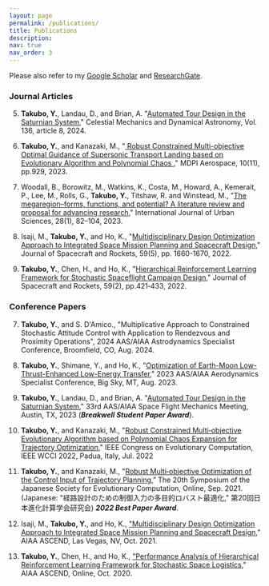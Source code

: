 ```yaml
---
layout: page
permalink: /publications/
title: Publications
description: 
nav: true
nav_order: 3
---
```


Please also refer to my [Google Scholar](https://scholar.google.com/citations?user=OyJJXpsAAAAJ&hl=en) and [ResearchGate](https://www.researchgate.net/profile/Yuji-Takubo).

<!-- <h3>Papers in Preparation</h3> -->


<h3>Journal Articles</h3>

5. <b>Takubo, Y.</b>, Landau, D., and Brian, A. "<a href="https://link.springer.com/article/10.1007/s10569-023-10179-8">Automated Tour Design in the Saturnian System<a/>," Celestial Mechanics and Dynamical Astronomy, Vol. 136, article 8, 2024.

4. <b>Takubo, Y.</b>, and Kanazaki, M., "<a href="https://doi.org/10.3390/aerospace10110929"> Robust Constrained Multi-objective Optimal Guidance of Supersonic Transport Landing based on Evolutionary Algorithm and Polynomial Chaos <a/>," MDPI Aerospace, 10(11), pp.929, 2023. 

3. Woodall, B., Borowitz, M., Watkins, K., Costa, M., Howard, A., Kemerait, P., Lee, M., Rolls, G., <b>Takubo, Y.</b>, Titshaw, R. and Winstead, M., "<a href="https://doi.org/10.1080/12265934.2023.2189156">The megaregion–forms, functions, and potential? A literature review and proposal for advancing research<a/>," International Journal of Urban Sciences, 28(1), 82–104, 2023.

2. Isaji, M., <b>Takubo, Y.</b>, and Ho, K., "<a href="https://arc.aiaa.org/doi/abs/10.2514/1.A35284?journalCode=jsr">Multidisciplinary Design Optimization Approach to Integrated Space Mission Planning and Spacecraft Design<a/>," Journal of Spacecraft and Rockets, 59(5), pp. 1660-1670, 2022. 

1. <b>Takubo, Y.</b>, Chen, H., and Ho, K., "<a href="https://arc.aiaa.org/doi/10.2514/1.A35122">Hierarchical Reinforcement Learning Framework for Stochastic Spaceflight Campaign Design<a>," Journal of Spacecraft and Rockets, 59(2), pp.421‑433, 2022.


<h3>Conference Papers</h3>

7. <b>Takubo, Y.</b>, and S. D'Amico., "Multiplicative Approach to Constrained Stochastic Attitude Control with Application to Rendezvous and Proximity Operations", 2024 AAS/AIAA Astrodynamics Specialist Conference, Broomfield, CO, Aug. 2024. 

6. <b>Takubo, Y.</b>, Shimane, Y., and Ho, K., "<a href="https://www.researchgate.net/profile/Yuji-Takubo/publication/373687006_Optimization_of_Earth-Moon_Low-Thrust-Enhanced_Low-Energy_Transfer/links/64f7f6dc3a0697353daffbef/Optimization-of-Earth-Moon-Low-Thrust-Enhanced-Low-Energy-Transfer.pdf">Optimization of Earth-Moon Low-Thrust-Enhanced Low-Energy Transfer<a/>," 2023 AAS/AIAA Aerodynamics Specialist Conference, Big Sky, MT, Aug. 2023.

5. <b>Takubo, Y.</b>, Landau, D., and Brian, A. "<a href="https://arxiv.org/abs/2210.14996">Automated Tour Design in the Saturnian System<a/>," 33rd AAS/AIAA Space Flight Mechanics Meeting, Austin, TX, 2023 (***Breakwell Student Paper Award***).

4. <b>Takubo, Y.</b>, and Kanazaki, M., "<a href="https://ieeexplore.ieee.org/document/9870365">Robust Constrained Multi‑objective Evolutionary Algorithm based on Polynomial Chaos Expansion for Trajectory Optimization</a>," IEEE Congress on Evolutionary Computation, IEEE WCCI 2022, Padua, Italy, Jul. 2022

3. <b>Takubo, Y.</b>, and Kanazaki, M., "[Robust Multi‑objective Optimization of the Control Input of Trajectory Planning](../assets/pdf/Takubo2021PCE_EA.pdf),” The 20th Symposium of the Japanese Society for Evolutionary Computation, Online, Sep. 2021. (Japanese: "経路設計のための制御入力の多目的ロバスト最適化," 第20回日本進化計算学会研究会) ***2022 Best Paper Award***.

2. Isaji, M., <b>Takubo, Y.</b>, and Ho, K., <a href="https://arc.aiaa.org/doi/10.2514/6.2021-4069">"Multidisciplinary Design Optimization Approach to Integrated Space Mission Planning and Spacecraft Design<a/>,” AIAA ASCEND, Las Vegas, NV, Oct. 2021.

1. <b>Takubo, Y.</b>, Chen, H., and Ho, K., <a href="https://arc.aiaa.org/doi/abs/10.2514/6.2020-4230">"Performance Analysis of Hierarchical Reinforcement Learning Framework for Stochastic Space Logistics<a/>," AIAA ASCEND, Online, Oct. 2020.
